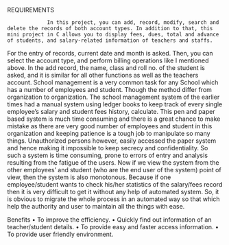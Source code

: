 REQUIREMENTS


                 In this project, you can add, record, modify, search and delete the records of both account types. In addition to that, this mini project in C allows you to display fees, dues, total and advance of students, and salary-related information of teachers and staffs.
For the entry of records, current date and month is asked. Then, you can select the account type, and perform billing operations like I mentioned above. In the add record, the name, class and roll no. of the student is asked, and it is similar for all other functions as well as the teachers account.
School management is a very common task for any School which has a number of employees and student. Though the method differ from organization to organization. The school management system of the earlier times had a manual system using ledger books to keep track of every single employee’s salary and student fees history, calculate. This pen and paper based system is much time consuming and there is a great chance to make mistake as there are very good number of employees and student in this organization and keeping patience is a tough job to manipulate so many things. Unauthorized persons however, easily accessed the paper system and hence making it impossible to keep secrecy and confidentiality. So such a system is time consuming, prone to errors of entry and analysis resulting from the fatigue of the users.
Now if we view the system from the other employees’ and student (who are the end user of the system) point of view, then the system is also monotonous. Because if one employee/student wants to check his/her statistics of the salary/fees record then it is very difficult to get it without any help of automated system.
So, it is obvious to migrate the whole process in an automated way so that which help the authority and user to maintain all the things with ease.

Benefits
•	To improve the efficiency.
•	Quickly find out information of an teacher/student details.
•	To provide easy and faster access information.
•	To provide user friendly environment.
